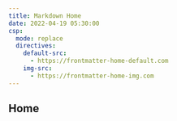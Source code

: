 ```yaml
---
title: Markdown Home
date: 2022-04-19 05:30:00
csp:
  mode: replace
  directives:
    default-src:
      - https://frontmatter-home-default.com
    img-src:
      - https://frontmatter-home-img.com
---
```


## Home

